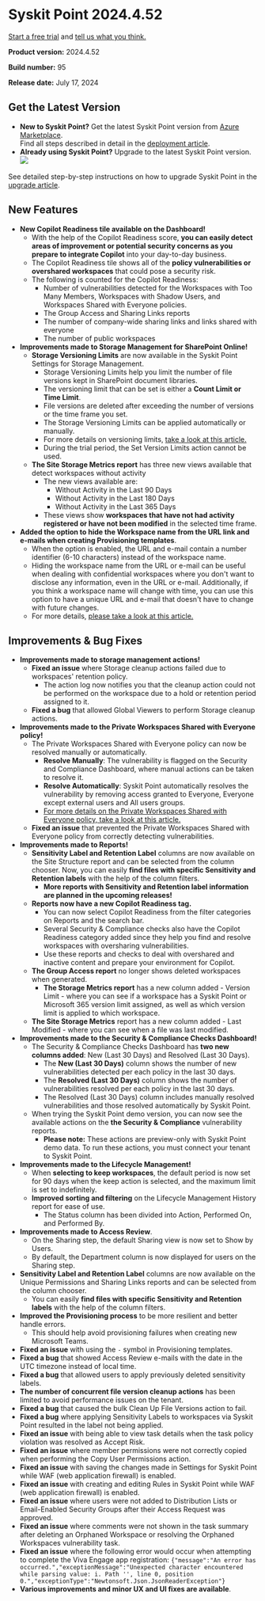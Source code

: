 ﻿---
description: >-
  This article lists improvements and bug fixes in Syskit Point version
  2024.4.52
---

# Syskit Point 2024.4.52

[Start a free trial](https://www.syskit.com/products/point/free-trial/) and [tell us what you think.](https://www.syskit.com/company/contact-us/)

**Product version:** 2024.4.52

**Build number:** 95

**Release date:** July 17, 2024

## Get the Latest Version

* **New to Syskit Point?** Get the latest Syskit Point version from [Azure Marketplace](https://azuremarketplace.microsoft.com/en-us/marketplace/apps/syskitltd.syskit\_point).\
  Find all steps described in detail in the [deployment article](../../../set-up-point-enterprise/deployment/deploy-syskit-point.md).
* **Already using Syskit Point?** Upgrade to the latest Syskit Point version.\
  [![](https://aka.ms/deploytoazurebutton)](https://portal.azure.com/#create/Microsoft.Template/uri/https%3A%2F%2Fsyskitassetsstorage.blob.core.windows.net%2Fpoint%2FARMTemplates%2FPointUpdateDeploy%2FPointUpdateTemplate.json)

See detailed step-by-step instructions on how to upgrade Syskit Point in the [upgrade article](../../../set-up-point-enterprise/deployment/upgrade-syskit-point.md).

## New Features

* **New Copilot Readiness tile available on the Dashboard!**
  * With the help of the Copilot Readiness score, **you can easily detect areas of improvement or potential security concerns as you prepare to integrate Copilot** into your day-to-day business.
  * The Copilot Readiness tile shows all of the **policy vulnerabilities or overshared workspaces** that could pose a security risk.
  * The following is counted for the Copilot Readiness:
    * Number of vulnerabilities detected for the Workspaces with Too Many Members, Workspaces with Shadow Users, and Workspaces Shared with Everyone policies.
    * The Group Access and Sharing Links reports
    * The number of company-wide sharing links and links shared with everyone
    * The number of public workspaces
* **Improvements made to Storage Management for SharePoint Online!**
  * **Storage Versioning Limits** are now available in the Syskit Point Settings for Storage Management.
    * Storage Versioning Limits help you limit the number of file versions kept in SharePoint document libraries.
    * The versioning limit that can be set is either a **Count Limit or Time Limit**.
    * File versions are deleted after exceeding the number of versions or the time frame you set.
    * The Storage Versioning Limits can be applied automatically or manually.
    * For more details on versioning limits, [take a look at this article.](../../../storage-management/versioning-limits.md)
    * During the trial period, the Set Version Limits action cannot be used.
  * **The Site Storage Metrics report** has three new views available that detect workspaces without activity
    * The new views available are:
      * Without Activity in the Last 90 Days
      * Without Activity in the Last 180 Days
      * Without Activity in the Last 365 Days
    * These views show **workspaces that have not had activity registered or have not been modified** in the selected time frame.
* **Added the option to hide the Workspace name from the URL link and e-mails when creating Provisioning templates**.
  * When the option is enabled, the URL and e-mail contain a number identifier (6-10 characters) instead of the workspace name.
  * Hiding the workspace name from the URL or e-mail can be useful when dealing with confidential workspaces where you don't want to disclose any information, even in the URL or e-mail. Additionally, if you think a workspace name will change with time, you can use this option to have a unique URL and e-mail that doesn't have to change with future changes.
  * For more details, [please take a look at this article.](../../../governance-and-automation/provisioning/hide-workspace-name.md)

## Improvements & Bug Fixes

* **Improvements made to storage management actions!**
  * **Fixed an issue** where Storage cleanup actions failed due to workspaces' retention policy.
    * The action log now notifies you that the cleanup action could not be performed on the workspace due to a hold or retention period assigned to it.
  * **Fixed a bug** that allowed Global Viewers to perform Storage cleanup actions.
* **Improvements made to the Private Workspaces Shared with Everyone policy!**
  * The Private Workspaces Shared with Everyone policy can now be resolved manually or automatically.
    * **Resolve Manually**: The vulnerability is flagged on the Security and Compliance Dashboard, where manual actions can be taken to resolve it.
    * **Resolve Automatically**: Syskit Point automatically resolves the vulnerability by removing access granted to Everyone, Everyone except external users and All users groups.
    * [For more details on the Private Workspaces Shared with Everyone policy, take a look at this article.](../../../governance-and-automation/automated-workflows/private-workspaces-shared-with-everyone-admin.md)
  * **Fixed an issue** that prevented the Private Workspaces Shared with Everyone policy from correctly detecting vulnerabilities.
* **Improvements made to Reports!**
  * **Sensitivity Label and Retention Label** columns are now available on the Site Structure report and can be selected from the column chooser. Now, you can easily **find files with specific Sensitivity and Retention labels** with the help of the column filters.
    * **More reports with Sensitivity and Retention label information are planned in the upcoming releases!**
  * **Reports now have a new Copilot Readiness tag.**
    * You can now select Copilot Readiness from the filter categories on Reports and the search bar.
    * Several Security & Compliance checks also have the Copilot Readiness category added since they help you find and resolve workspaces with oversharing vulnerabilities.
    * Use these reports and checks to deal with overshared and inactive content and prepare your environment for Copilot.
  * **The Group Access report** no longer shows deleted workspaces when generated.
    * **The Storage Metrics report** has a new column added - Version Limit - where you can see if a workspace has a Syskit Point or Microsoft 365 version limit assigned, as well as which version limit is applied to which workspace.
  * **The Site Storage Metrics** report has a new column added - Last Modified - where you can see when a file was last modified.
* **Improvements made to the Security & Compliance Checks Dashboard!**
  * The Security & Compliance Checks Dashboard has **two new columns added**: New (Last 30 Days) and Resolved (Last 30 Days).
    * The **New (Last 30 Days)** column shows the number of new vulnerabilities detected per each policy in the last 30 days.
    * The **Resolved (Last 30 Days)** column shows the number of vulnerabilities resolved per each policy in the last 30 days.
    * The Resolved (Last 30 Days) column includes manually resolved vulnerabilities and those resolved automatically by Syskit Point.
  * When trying the Syskit Point demo version, you can now see the available actions on the **the Security & Compliance** vulnerability reports.
    * **Please note:** These actions are preview-only with Syskit Point demo data. To run these actions, you must connect your tenant to Syskit Point.
* **Improvements made to the Lifecycle Management!**
  * When **selecting to keep workspaces**, the default period is now set for 90 days when the keep action is selected, and the maximum limit is set to indefinitely.
  * **Improved sorting and filtering** on the Lifecycle Management History report for ease of use.
    * The Status column has been divided into Action, Performed On, and Performed By.
* **Improvements made to Access Review**.
  * On the Sharing step, the default Sharing view is now set to Show by Users.
  * By default, the Department column is now displayed for users on the Sharing step.
* **Sensitivity Label and Retention Label** columns are now available on the Unique Permissions and Sharing Links reports and can be selected from the column chooser.
  * You can easily **find files with specific Sensitivity and Retention labels** with the help of the column filters.
* **Improved the Provisioning process** to be more resilient and better handle errors.
  * This should help avoid provisioning failures when creating new Microsoft Teams.
* **Fixed an issue** with using the `-` symbol in Provisioning templates.
* **Fixed a bug** that showed Access Review e-mails with the date in the UTC timezone instead of local time.
* **Fixed a bug** that allowed users to apply previously deleted sensitivity labels.
* **The number of concurrent file version cleanup actions** has been limited to avoid performance issues on the tenant.
* **Fixed a bug** that caused the bulk Clean Up File Versions action to fail.
* **Fixed a bug** where applying Sensitivity Labels to workspaces via Syskit Point resulted in the label not being applied.
* **Fixed an issue** with being able to view task details when the task policy violation was resolved as Accept Risk. &#x20;
* **Fixed an issue** where member permissions were not correctly copied when performing the Copy User Permissions action.
* **Fixed an issue** with saving the changes made in Settings for Syskit Point while WAF (web application firewall) is enabled.
* **Fixed an issue** with creating and editing Rules in Syskit Point while WAF (web application firewall) is enabled.
* **Fixed an issue** where users were not added to Distribution Lists or Email-Enabled Security Groups after their Access Request was approved.
* **Fixed an issue** where comments were not shown in the task summary after deleting an Orphaned Workspace or resolving the Orphaned Workspaces vulnerability task.
* **Fixed an issue** where the following error would occur when attempting to complete the Viva Engage app registration: `{"message":"An error has occurred.","exceptionMessage":"Unexpected character encountered while parsing value: i. Path '', line 0, position 0.","exceptionType":"Newtonsoft.Json.JsonReaderException"}`
* **Various improvements and minor UX and UI fixes are available**.
